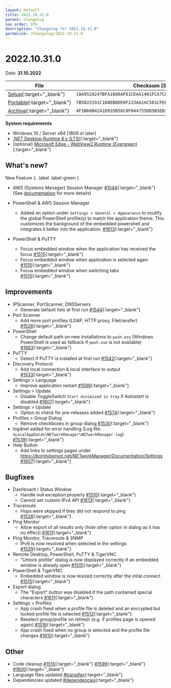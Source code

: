 ```yaml
---
layout: default
title: 2022.10.31.0
parent: Changelog
nav_order: 979
description: "Changelog for 2022.10.31.0"
permalink: /Changelog/2022-10-31-0
---
```


# 2022.10.31.0

Date: **31.10.2022**

| File                                                                                                                                                  | Checksum [SHA256]                                                  |
| ----------------------------------------------------------------------------------------------------------------------------------------------------- | ------------------------------------------------------------------ |
| [Setup](https://github.com/BornToBeRoot/NETworkManager/releases/download/2022.10.31.0/NETworkManager_2022.10.31.0_Setup.exe){:target="\_blank"}       | `18A9528247BFA1880AF61CEAA1401FCA7C8271BC6635B40BA72D77AB065867A0` |
| [Portable](https://github.com/BornToBeRoot/NETworkManager/releases/download/2022.10.31.0/NETworkManager_2022.10.31.0_Portable.zip){:target="\_blank"} | `7B5822191C1D8EB0DE8F223AA1AC581CFEB4ED726F652A3A8A7D0941A51BE68F` |
| [Archive](https://github.com/BornToBeRoot/NETworkManager/releases/download/2022.10.31.0/NETworkManager_2022.10.31.0_Archive.zip){:target="\_blank"}   | `4F1B60B42A1D935B56C0F044755DD5B3EB3DAE35C75961D0CD7FFFFB87596847` |

**System requirements**

- Windows 10 / Server x64 (1809 or later)
- [.NET Desktop Runtime 6.x (LTS)](https://dotnet.microsoft.com/download/dotnet/6.0){:target="\_blank"}
- (optional) [Microsoft Edge - WebView2 Runtime (Evergreen)](https://developer.microsoft.com/en-us/microsoft-edge/webview2/){:target="\_blank"}

## What's new?

New Feature
{: .label .label-green }

- AWS (Systems Manager) Session Manager [#1544](https://github.com/BornToBeRoot/NETworkManager/pull/1544){:target="\_blank"} (See [documentation](https://borntoberoot.net/NETworkManager/Documentation/Application/AWSSessionManager) for more details)

- PowerShell & AWS Session Manager
  - Added an option under `Settings > General > Appearance` to modify the global PowerShell profile(s) to match the application theme. This customizes the background of the embedded powershell and integrates it better into the application. [#1613](https://github.com/BornToBeRoot/NETworkManager/pull/1613){:target="\_blank"}
- PowerShell & PuTTY
  - Focus embedded window when the application has received the focus [#1515](https://github.com/BornToBeRoot/NETworkManager/pull/1515){:target="\_blank"}
  - Focus embedded window when application is selected again [#1515](https://github.com/BornToBeRoot/NETworkManager/pull/1515){:target="\_blank"}
  - Focus embedded window when switching tabs [#1515](https://github.com/BornToBeRoot/NETworkManager/pull/1515){:target="\_blank"}

## Improvements

- IPScanner, PortScanner, DNSServers
  - Generate default lists at first run [#1544](https://github.com/BornToBeRoot/NETworkManager/pull/1544){:target="\_blank"}
- Port Scanner
  - Add more port profiles (LDAP, HTTP proxy, Filetransfer) [#1526](https://github.com/BornToBeRoot/NETworkManager/pull/1526){:target="\_blank"}
- PowerShell
  - Change default path on new installations to `pwsh.exe` (Windows PowerShell is used as fallback if `pwsh.exe` is not available) [#1663](https://github.com/BornToBeRoot/NETworkManager/pull/1663){:target="\_blank"}
- PuTTY
  - Detect if PuTTY is installed at first run [#1542](https://github.com/BornToBeRoot/NETworkManager/pull/1542){:target="\_blank"}
- Discovery Protocol
  - Add local connection & local interface to output [#1533](https://github.com/BornToBeRoot/NETworkManager/pull/1533){:target="\_blank"}
- Settings > Language
  - Improve application restart [#1599](https://github.com/BornToBeRoot/NETworkManager/pull/1599){:target="\_blank"}
- Settings > Update
  - Disable ToggleSwitch `Start minimized in tray` if Autostart is disabled [#1607](https://github.com/BornToBeRoot/NETworkManager/pull/1607){:target="\_blank"}
- Settings > Update
  - Option to check for pre-releases added [#1574](https://github.com/BornToBeRoot/NETworkManager/pull/1574){:target="\_blank"}
- Profiles > Group Dialog
  - Remove checkboxes in group dialog [#1530](https://github.com/BornToBeRoot/NETworkManager/pull/1530){:target="\_blank"}
- log4net added for error handling (Log file: `%LocalAppData%\NETworkManager\NETworkManager.log`) [#1539](https://github.com/BornToBeRoot/NETworkManager/pull/1539){:target="\_blank"}
- Help Button
  - Add links to settings pages under https://borntoberoot.net/NETworkManager/Documentation/Settings [#1607](https://github.com/BornToBeRoot/NETworkManager/pull/1607){:target="\_blank"}

## Bugfixes

- Dashboard / Status Window
  - Handle null exception properly [#1510](https://github.com/BornToBeRoot/NETworkManager/pull/1510){:target="\_blank"}
  - Cannot set custom IPv4 API [#1613](https://github.com/BornToBeRoot/NETworkManager/pull/1613){:target="\_blank"}
- Traceroute
  - Hops were skipped if they did not respond to ping [#1528](https://github.com/BornToBeRoot/NETworkManager/pull/1528){:target="\_blank"}
- Ping Monitor
  - Allow export of all results only (hide other option in dialog as it has no effect) [#1611](https://github.com/BornToBeRoot/NETworkManager/pull/1611){:target="\_blank"}
- Ping Monitor, Traceroute & SNMP
  - IPv6 is now resolved when selected in the settings [#1529](https://github.com/BornToBeRoot/NETworkManager/pull/1529){:target="\_blank"}
- Remote Desktop, PowerShell, PuTTY & TigerVNC
  - "Unlock profile" dialog is now displayed correctly if an embedded window is already open [#1515](https://github.com/BornToBeRoot/NETworkManager/pull/1515){:target="\_blank"}
- PowerShell & TigerVNC
  - Embedded window is now resized correctly after the inital connect [#1515](https://github.com/BornToBeRoot/NETworkManager/pull/1515){:target="\_blank"}
- Export dialog
  - The "Export" button was disabled if the path contained special characters [#1611](https://github.com/BornToBeRoot/NETworkManager/pull/1611){:target="\_blank"}
- Settings > Profiles
  - App crash fixed when a profile file is deleted and an encrypted but locked profile file is selected [#1512](https://github.com/BornToBeRoot/NETworkManager/pull/1512){:target="\_blank"}
  - Reselect group/profile on refresh (e.g. if profiles page is opened again) [#1516](https://github.com/BornToBeRoot/NETworkManager/pull/1516){:target="\_blank"}
  - App crash fixed when no group is selected and the profile file changes [#1610](https://github.com/BornToBeRoot/NETworkManager/pull/1610){:target="\_blank"}

## Other

- Code cleanup [#1515](https://github.com/BornToBeRoot/NETworkManager/pull/1515){:target="\_blank"} [#1599](https://github.com/BornToBeRoot/NETworkManager/pull/1600){:target="\_blank"} [#1600](https://github.com/BornToBeRoot/NETworkManager/pull/1599){:target="\_blank"}
- Language files updated [#transifex](https://github.com/BornToBeRoot/NETworkManager/pulls?q=author%3Aapp%2Ftransifex-integration){:target="\_blank"}
- Dependencies updated [#dependencies](https://github.com/BornToBeRoot/NETworkManager/pulls?q=author%3Aapp%2Fdependabot){:target="\_blank"}
